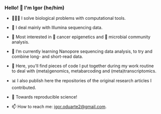 ### Hello! 👋 I'm Igor (he/him)

- 👨🏻‍💻 I solve biological problems with computational tools.
- 🧬 I deal mainly with Illumina sequencing data.
- 🧐 Most interested in 🦀 cancer epigenetics and 🧫 microbial community analysis.
- 🌱 I’m currently learning Nanopore sequencing data analysis, to try and combine long- and short-read data.

- 🧩 Here, you'll find pieces of code I put together during my work routine to deal with (meta)genomics, metabarcoding and (meta)transcriptomics.
- 📊 I also publish here the repositories of the original research articles I contributed.
- 🚀 Towards reproducible science!

- 📫 How to reach me: igor.oduarte2@gmail.com.


